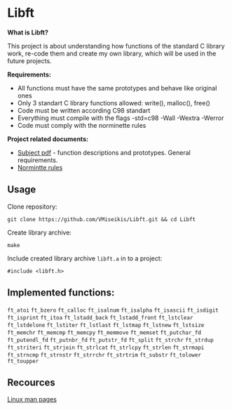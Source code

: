 # Libft
**What is Libft?**

This project is about understanding how functions of the standard C library work, re-code them and create my own library, which will be used in the future projects.

**Requirements:**
- All functions must have the same prototypes and behave like original ones
- Only 3 standart C library functions allowed: write(), malloc(), free()
- Code must be written according C98 standart
- Everything must compile with the flags -std=c98 -Wall -Wextra -Werror
- Code must comply with the norminette rules

**Project related documents:**
- [Subject pdf](https://github.com/VMiseikis/42-Course/blob/master/Subject%20PDFs/libft.en.subject.pdf) - function descriptions and prototypes. General requirements.</br>
- [Normintte rules](https://github.com/VMiseikis/42-Course/blob/master/Norminette/en.norm.pdf)

## Usage

Clone repository:
```
git clone https://github.com/VMiseikis/Libft.git && cd Libft
```

Create library archive:
```
make
```

Include created library archive `libft.a` in to a project:
```
#include <libft.h>
```

## Implemented functions:
`ft_atoi` `ft_bzero` `ft_calloc` `ft_isalnum` `ft_isalpha` `ft_isascii` `ft_isdigit` `ft_isprint` `ft_itoa` `ft_lstadd_back`
`ft_lstadd_front` `ft_lstclear` `ft_lstdelone` `ft_lstiter` `ft_lstlast` `ft_lstmap` `ft_lstnew` `ft_lstsize` `ft_memchr`
`ft_memcmp` `ft_memcpy` `ft_memmove` `ft_memset` `ft_putchar_fd` `ft_putendl_fd` `ft_putnbr_fd` `ft_putstr_fd`  `ft_split`
`ft_strchr` `ft_strdup` `ft_striteri` `ft_strjoin` `ft_strlcat` `ft_strlcpy` `ft_strlen` `ft_strmapi` `ft_strncmp` `ft_strnstr`
`ft_strrchr` `ft_strtrim` `ft_substr` `ft_tolower` `ft_toupper`

## Recources
[Linux man pages](https://linux.die.net/man/)
